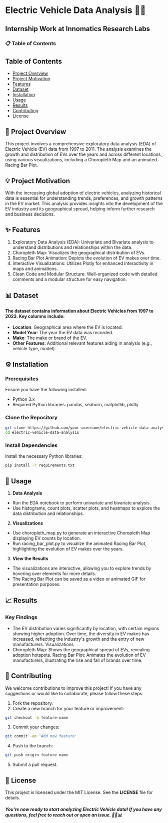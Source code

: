# Electric Vehicle Data Analysis 🚗🔋

## Internship Work at Innomatics Research Labs

###  📋 Table of Contents
## Table of Contents
- [Project Overview](#project-overview)
- [Project Motivation](#project-motivation)
- [Features](#features)
- [Dataset](#dataset)
- [Installation](#installation)
- [Usage](#usage)
- [Results](#results)
- [Contributing](#contributing)
- [License](#license)
  
## 📌 Project Overview
This project involves a comprehensive exploratory data analysis (EDA) of Electric Vehicle (EV) data from 1997 to 2011. The analysis examines the growth and distribution of EVs over the years and across different locations, using various visualizations, including a Choropleth Map and an animated Racing Bar Plot.

## 💡 Project Motivation
With the increasing global adoption of electric vehicles, analyzing historical data is essential for understanding trends, preferences, and growth patterns in the EV market. This analysis provides insights into the development of the EV industry and its geographical spread, helping inform further research and business decisions.

## ✨ Features
1. Exploratory Data Analysis (EDA): Univariate and Bivariate analysis to understand distributions and relationships within the data.
2. Choropleth Map: Visualizes the geographical distribution of EVs.
3. Racing Bar Plot Animation: Depicts the evolution of EV makes over time.
4. Interactive Visualizations: Utilizes Plotly for enhanced interactivity in maps and animations.
5. Clean Code and Modular Structure: Well-organized code with detailed comments and a modular structure for easy navigation.
   
## 📊 Dataset
#### The dataset contains information about Electric Vehicles from 1997 to 2023. Key columns include:

- **Location**: Geographical area where the EV is located.
- **Model Year**: The year the EV data was recorded.
- **Make**: The make or brand of the EV.
- **Other Features**: Additional relevant features aiding in analysis (e.g., vehicle type, model).
 
## ⚙️ Installation
### Prerequisites
Ensure you have the following installed:
- Python 3.x
- Required Python libraries: pandas, seaborn, matplotlib, plotly
### Clone the Repository
```bash
git clone https://github.com/your-username/electric-vehicle-data-analysis.git
cd electric-vehicle-data-analysis
```
### Install Dependencies
Install the necessary Python libraries:

```bash
pip install -r requirements.txt
```
## 🚀 Usage
1. **Data Analysis**
- Run the EDA notebook to perform univariate and bivariate analysis.
- Use histograms, count plots, scatter plots, and heatmaps to explore the data distribution and relationships.
2. **Visualizations**
- Use choropleth_map.py to generate an interactive Choropleth Map displaying EV counts by location.
- Run racing_bar_plot.py to visualize the animated Racing Bar Plot, highlighting the evolution of EV makes over the years.
3. **View the Results**
- The visualizations are interactive, allowing you to explore trends by hovering over elements for more details.
- The Racing Bar Plot can be saved as a video or animated GIF for presentation purposes.
## 📈 Results
### Key Findings
- The EV distribution varies significantly by location, with certain regions showing higher adoption.
Over time, the diversity in EV makes has increased, reflecting the industry's growth and the entry of new manufacturers.
Visualizations
- Choropleth Map: Shows the geographical spread of EVs, revealing adoption hotspots.
Racing Bar Plot: Animates the evolution of EV manufacturers, illustrating the rise and fall of brands over time.
## 🤝 Contributing
We welcome contributions to improve this project! If you have any suggestions or would like to collaborate, please follow these steps:
1. Fork the repository.
2. Create a new branch for your feature or improvement:
```bash
git checkout -b feature-name
```
3. Commit your changes:
``` bash
git commit -am 'Add new feature'
```
4. Push to the branch:
```bash
git push origin feature-name
```
5. Submit a pull request.

## 📜 License
This project is licensed under the MIT License. See the **LICENSE** file for details.

##### You’re now ready to start analyzing Electric Vehicle data! If you have any questions, feel free to reach out or open an issue. 🚗🔋📊
